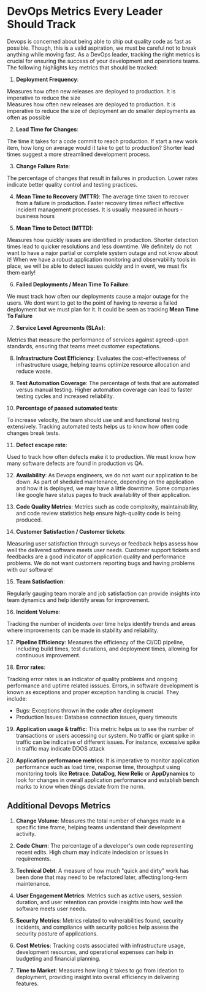 # DevOps Metrics Every Leader Should Track

Devops is concerned about being able to ship out quality code as fast as possible. Though, this is a valid aspiration, we must be careful not to break anything while moving fast. As a DevOps leader, tracking the right metrics is crucial for ensuring the success of your development and operations teams. The following highlights key metrics that should be tracked:

1. **Deployment Frequency**:

Measures how often new releases are deployed to production. It is imperative to reduce the size  
Measures how often new releases are deployed to production.  It is imperative to reduce the size of deployment an do smaller deployments as often as possible

2. **Lead Time for Changes**:

The time it takes for a code commit to reach production. If start a new work item, how long on  average would it take to get to production?
Shorter lead times suggest a more streamlined development process.

3. **Change Failure Rate**:

The percentage of changes that result in failures in production. Lower rates indicate better quality control and testing practices.

4. **Mean Time to Recovery (MTTR)**:
The average time taken to recover from a failure in production. Faster recovery times reflect effective incident management processes. It is usually measured in hours - business hours

5. **Mean Time to Detect (MTTD)**:

Measures how quickly issues are identified in production. Shorter detection times lead to quicker resolutions and less downtime. We definitely do not want to have a najor partial or complete system outage and not know about it!
When we have a robust application monitoring and observability tools in place, we will be able to detect issues quickly and in event, we must fix them early!

6. **Failed Deployments / Mean Time To Failure**:

We must track how often our deployments cause a major outage for the users. We dont want to get to the point of having to reverse a failed deployment but we must plan for it. It could be seen as tracking **Mean Time To Failure**

7. **Service Level Agreements (SLAs)**:

Metrics that measure the performance of services against agreed-upon standards, ensuring that teams meet customer expectations.


8. **Infrastructure Cost Efficiency**:
Evaluates the cost-effectiveness of infrastructure usage, helping teams optimize resource allocation and reduce waste.

9. **Test Automation Coverage**:
The percentage of tests that are automated versus manual testing. Higher automation coverage can lead to faster testing cycles and increased reliability.

10. **Percentage of passed automated tests**:

To increase velocity, the team should use unit and functional testing extensively. Tracking automated tests helps us to know how often code changes break tests.

11. **Defect escape rate**:

Used to track how often defects make it to production. We must know how many software defects are found in production vs QA.

12. **Availability**:
As Devops engineers, we do not want our application to be down. As part of sheduled maintenance, depending on the application and how it is deployed, we may have a little downtime. Some companies like google have status pages to track availability of their application.


13. **Code Quality Metrics**:
Metrics such as code complexity, maintainability, and code review statistics help ensure high-quality code 
is being produced.

14. **Customer Satisfaction / Customer tickets**:

Measuring user satisfaction through surveys or feedback helps assess how well the delivered software meets user needs.
Customer support tickets and feedbacks  are a good indicator of application quality and performance problems. We do not want customers reporting bugs and having problems with our software!


15. **Team Satisfaction**:

Regularly gauging team morale and job satisfaction can provide insights into team dynamics and help identify areas for improvement.

16. **Incident Volume**:

Tracking the number of incidents over time helps identify trends and areas where improvements can be made in stability and reliability.

17. **Pipeline Efficiency**:
Measures the efficiency of the CI/CD pipeline, including build times, test durations, and deployment times, allowing for continuous improvement.

18. **Error rates**:

Tracking error rates is an indicator of quality problems and ongoing performance and uptime related isssues. Errors, in software development is known as exceptions and proper exception handling is crucial. They include:

  - Bugs: Exceptions thrown in the code after deployment
  - Production Issues: Database connection issues, query timeouts


19. **Application usage & traffic**:
This metric helps us to see the number of transactions or users accessing our system. No traffic or giant spike in traffic can be indicative of different issues. For instance, excessive spike in traffic may indicate DDOS attack

20. **Application performance metrics**:
It is imperative to monitor application performance such as load time, response time, throughput using monitoring tools like **Retrace**. **DataDog**, **New Relic** or **AppDynamics** to look for changes in overall application performance and establish bench marks to know when things deviate from the norm.

## Additional Devops Metrics

1. **Change Volume**:
Measures the total number of changes made in a specific time frame, helping teams understand their development activity.

2. **Code Churn**:
The percentage of a developer's own code representing recent edits. High churn may indicate indecision or issues in requirements.

3. **Technical Debt**:
A measure of how much "quick and dirty" work has been done that may need to be refactored later, affecting long-term maintenance.

4. **User Engagement Metrics**:
Metrics such as active users, session duration, and user retention can provide insights into how well the software meets user needs.

5. **Security Metrics**:
Metrics related to vulnerabilities found, security incidents, and compliance with security policies help assess the security posture of applications.

6. **Cost Metrics**:
Tracking costs associated with infrastructure usage, development resources, and operational expenses can help in budgeting and financial planning.

7. **Time to Market**:
Measures how long it takes to go from ideation to deployment, providing insight into overall efficiency in delivering features.



